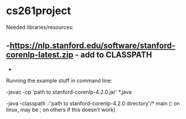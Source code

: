 # cs261project
Needed libraries/resources:

-https://nlp.stanford.edu/software/stanford-corenlp-latest.zip - add to CLASSPATH
-
-

Running the example stuff in command line:

-javac -cp 'path to stanford-corenlp-4.2.0.jar' *.java

-java -classpath .:'path to stanford-corenlp-4.2.0 directory'/* main (: on linux, may be ; on others if this doesn't work)

